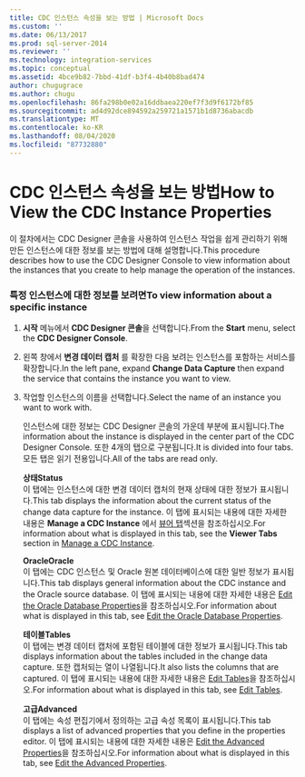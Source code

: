 ```yaml
---
title: CDC 인스턴스 속성을 보는 방법 | Microsoft Docs
ms.custom: ''
ms.date: 06/13/2017
ms.prod: sql-server-2014
ms.reviewer: ''
ms.technology: integration-services
ms.topic: conceptual
ms.assetid: 4bce9b82-7bbd-41df-b3f4-4b40b8bad474
author: chugugrace
ms.author: chugu
ms.openlocfilehash: 86fa298b0e02a16ddbaea220ef7f3d9f6172bf85
ms.sourcegitcommit: ad4d92dce894592a259721a1571b1d8736abacdb
ms.translationtype: MT
ms.contentlocale: ko-KR
ms.lasthandoff: 08/04/2020
ms.locfileid: "87732880"
---
```

# <a name="how-to-view-the-cdc-instance-properties"></a><span data-ttu-id="da741-102">CDC 인스턴스 속성을 보는 방법</span><span class="sxs-lookup"><span data-stu-id="da741-102">How to View the CDC Instance Properties</span></span>
  <span data-ttu-id="da741-103">이 절차에서는 CDC Designer 콘솔을 사용하여 인스턴스 작업을 쉽게 관리하기 위해 만든 인스턴스에 대한 정보를 보는 방법에 대해 설명합니다.</span><span class="sxs-lookup"><span data-stu-id="da741-103">This procedure describes how to use the CDC Designer Console to view information about the instances that you create to help manage the operation of the instances.</span></span>  
  
### <a name="to-view-information-about-a-specific-instance"></a><span data-ttu-id="da741-104">특정 인스턴스에 대한 정보를 보려면</span><span class="sxs-lookup"><span data-stu-id="da741-104">To view information about a specific instance</span></span>  
  
1.  <span data-ttu-id="da741-105">**시작** 메뉴에서 **CDC Designer 콘솔**을 선택합니다.</span><span class="sxs-lookup"><span data-stu-id="da741-105">From the **Start** menu, select the **CDC Designer Console**.</span></span>  
  
2.  <span data-ttu-id="da741-106">왼쪽 창에서 **변경 데이터 캡처** 를 확장한 다음 보려는 인스턴스를 포함하는 서비스를 확장합니다.</span><span class="sxs-lookup"><span data-stu-id="da741-106">In the left pane, expand **Change Data Capture** then expand the service that contains the instance you want to view.</span></span>  
  
3.  <span data-ttu-id="da741-107">작업할 인스턴스의 이름을 선택합니다.</span><span class="sxs-lookup"><span data-stu-id="da741-107">Select the name of an instance you want to work with.</span></span>  
  
     <span data-ttu-id="da741-108">인스턴스에 대한 정보는 CDC Designer 콘솔의 가운데 부분에 표시됩니다.</span><span class="sxs-lookup"><span data-stu-id="da741-108">The information about the instance is displayed in the center part of the CDC Designer Console.</span></span> <span data-ttu-id="da741-109">또한 4개의 탭으로 구분됩니다.</span><span class="sxs-lookup"><span data-stu-id="da741-109">It is divided into four tabs.</span></span> <span data-ttu-id="da741-110">모든 탭은 읽기 전용입니다.</span><span class="sxs-lookup"><span data-stu-id="da741-110">All of the tabs are read only.</span></span>  
  
     <span data-ttu-id="da741-111">**상태**</span><span class="sxs-lookup"><span data-stu-id="da741-111">**Status**</span></span>  
     <span data-ttu-id="da741-112">이 탭에는 인스턴스에 대한 변경 데이터 캡처의 현재 상태에 대한 정보가 표시됩니다.</span><span class="sxs-lookup"><span data-stu-id="da741-112">This tab displays the information about the current status of the change data capture for the instance.</span></span> <span data-ttu-id="da741-113">이 탭에 표시되는 내용에 대한 자세한 내용은 **Manage a CDC Instance** 에서 [뷰어 탭](manage-a-cdc-instance.md)섹션을 참조하십시오.</span><span class="sxs-lookup"><span data-stu-id="da741-113">For information about what is displayed in this tab, see the **Viewer Tabs** section in [Manage a CDC Instance](manage-a-cdc-instance.md).</span></span>  
  
     <span data-ttu-id="da741-114">**Oracle**</span><span class="sxs-lookup"><span data-stu-id="da741-114">**Oracle**</span></span>  
     <span data-ttu-id="da741-115">이 탭에는 CDC 인스턴스 및 Oracle 원본 데이터베이스에 대한 일반 정보가 표시됩니다.</span><span class="sxs-lookup"><span data-stu-id="da741-115">This tab displays general information about the CDC instance and the Oracle source database.</span></span> <span data-ttu-id="da741-116">이 탭에 표시되는 내용에 대한 자세한 내용은 [Edit the Oracle Database Properties](edit-the-oracle-database-properties.md)을 참조하십시오.</span><span class="sxs-lookup"><span data-stu-id="da741-116">For information about what is displayed in this tab, see [Edit the Oracle Database Properties](edit-the-oracle-database-properties.md).</span></span>  
  
     <span data-ttu-id="da741-117">**테이블**</span><span class="sxs-lookup"><span data-stu-id="da741-117">**Tables**</span></span>  
     <span data-ttu-id="da741-118">이 탭에는 변경 데이터 캡처에 포함된 테이블에 대한 정보가 표시됩니다.</span><span class="sxs-lookup"><span data-stu-id="da741-118">This tab displays information about the tables included in the change data capture.</span></span> <span data-ttu-id="da741-119">또한 캡처되는 열이 나열됩니다.</span><span class="sxs-lookup"><span data-stu-id="da741-119">It also lists the columns that are captured.</span></span> <span data-ttu-id="da741-120">이 탭에 표시되는 내용에 대한 자세한 내용은 [Edit Tables](edit-tables.md)을 참조하십시오.</span><span class="sxs-lookup"><span data-stu-id="da741-120">For information about what is displayed in this tab, see [Edit Tables](edit-tables.md).</span></span>  
  
     <span data-ttu-id="da741-121">**고급**</span><span class="sxs-lookup"><span data-stu-id="da741-121">**Advanced**</span></span>  
     <span data-ttu-id="da741-122">이 탭에는 속성 편집기에서 정의하는 고급 속성 목록이 표시됩니다.</span><span class="sxs-lookup"><span data-stu-id="da741-122">This tab displays a list of advanced properties that you define in the properties editor.</span></span> <span data-ttu-id="da741-123">이 탭에 표시되는 내용에 대한 자세한 내용은 [Edit the Advanced Properties](edit-the-advanced-properties.md)을 참조하십시오.</span><span class="sxs-lookup"><span data-stu-id="da741-123">For information about what is displayed in this tab, see [Edit the Advanced Properties](edit-the-advanced-properties.md).</span></span>  
  
  
